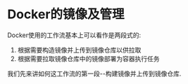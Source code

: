 # Docker的镜像及管理

Docker使用的工作流基本上可以看作是两段式的:

1. 根据需要构造镜像并上传到镜像仓库以供拉取
2. 根据需要拉取镜像仓库中的镜像部署为容器执行任务

我们先来讲如何这工作流的第一段--构建镜像并上传到镜像仓库.